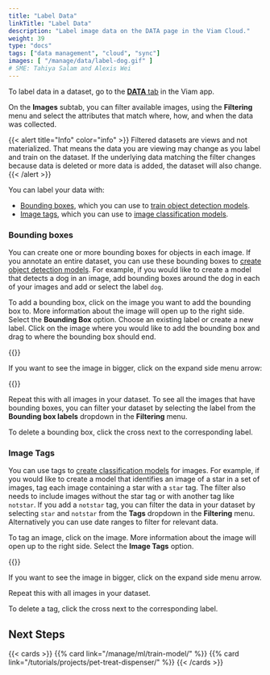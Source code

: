 ```yaml
---
title: "Label Data"
linkTitle: "Label Data"
description: "Label image data on the DATA page in the Viam Cloud."
weight: 39
type: "docs"
tags: ["data management", "cloud", "sync"]
images: [ "/manage/data/label-dog.gif" ]
# SME: Tahiya Salam and Alexis Wei
---
```


To label data in a dataset, go to the [**DATA** tab](https://app.viam.com/data/view) in the Viam app.

On the **Images** subtab, you can filter available images, using the **Filtering** menu and select the attributes that match where, how, and when the data was collected.

{{< alert title="Info" color="info" >}}
Filtered datasets are views and not materialized.
That means the data you are viewing may change as you label and train on the dataset.
If the underlying data matching the filter changes because data is deleted or more data is added, the dataset will also change.
{{< /alert >}}

You can label your data with:

- [Bounding boxes](#bounding-boxes), which you can use to [train object detection models](/manage/ml/train-model/#train-a-model).
- [Image tags](#image-tags), which you can use to [image classification models](/manage/ml/train-model/#train-a-model).

### Bounding boxes

You can create one or more bounding boxes for objects in each image.
If you annotate an entire dataset, you can use these bounding boxes to [create object detection models](/manage/ml/train-model/#train-a-model).
For example, if you would like to create a model that detects a dog in an image, add bounding boxes around the dog in each of your images and add or select the label `dog`.

To add a bounding box, click on the image you want to add the bounding box to.
More information about the image will open up to the right side.
Select the **Bounding Box** option.
Choose an existing label or create a new label.
Click on the image where you would like to add the bounding box and drag to where the bounding box should end.

{{<gif webm_src="/manage/data/label-dog.webm" mp4_src="/manage/data/label-dog.mp4" alt="Add a bounding box around the dog in an image">}}

If you want to see the image in bigger, click on the expand side menu arrow:

{{<gif webm_src="/manage/data/label-dog-big.webm" mp4_src="/manage/data/label-dog-big.mp4" alt="Add a bounding box around the dog in an image in a big menu">}}

Repeat this with all images in your dataset.
To see all the images that have bounding boxes, you can filter your dataset by selecting the label from the **Bounding box labels** dropdown in the **Filtering** menu.

To delete a bounding box, click the cross next to the corresponding label.

### Image Tags

You can use tags to [create classification models](../../ml/train-model/#train-a-model) for images.
For example, if you would like to create a model that identifies an image of a star in a set of images, tag each image containing a star with a `star` tag.
The filter also needs to include images without the star tag or with another tag like `notstar`.
If you add a `notstar` tag, you can filter the data in your dataset by selecting `star` and `notstar` from the **Tags** dropdown in the **Filtering** menu.
Alternatively you can use date ranges to filter for relevant data.

To tag an image, click on the image.
More information about the image will open up to the right side.
Select the **Image Tags** option.

{{<gif webm_src="/manage/data/tag-star.webm" mp4_src="/manage/data/tag-star.mp4" alt="Tag image with a star label">}}

If you want to see the image in bigger, click on the expand side menu arrow.

Repeat this with all images in your dataset.

To delete a tag, click the cross next to the corresponding label.

## Next Steps

{{< cards >}}
  {{% card link="/manage/ml/train-model/" %}}
  {{% card link="/tutorials/projects/pet-treat-dispenser/" %}}
{{< /cards >}}
